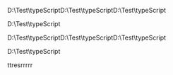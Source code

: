 

D:\Test\typeScriptD:\Test\typeScriptD:\Test\typeScript

D:\Test\typeScript



D:\Test\typeScriptD:\Test\typeScriptD:\Test\typeScript

D:\Test\typeScript



ttresrrrrr
